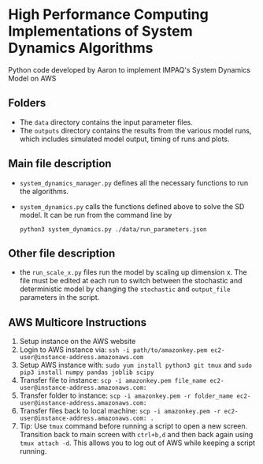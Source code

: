 # High Performance Computing Implementations of System Dynamics Algorithms
Python code developed by Aaron to implement IMPAQ's System Dynamics Model on AWS

## Folders

- The `data` directory contains the input parameter files.
- The `outputs` directory contains the results from the various model runs, which includes simulated model output, timing of runs and plots.

## Main file description

- `system_dynamics_manager.py` defines all the necessary functions to run the algorithms.
- `system_dynamics.py` calls the functions defined above to solve the SD model. It can be run from the command line by 

  `python3 system_dynamics.py ./data/run_parameters.json`
  
## Other file description

- the `run_scale_x.py` files run the model by scaling up dimension x. The file must be edited at each run to switch between the stochastic and deterministic model by changing the `stochastic` and `output_file` parameters in the script.

## AWS Multicore Instructions
1. Setup instance on the AWS website
2. Login to AWS instance via: `ssh -i path/to/amazonkey.pem ec2-user@instance-address.amazonaws.com`
3. Setup AWS instance with: `sudo yum install python3 git tmux` and `sudo pip3 install numpy pandas joblib scipy`
4. Transfer file to instance: `scp -i amazonkey.pem file_name ec2-user@instance-address.amazonaws.com:`
5. Transfer folder to instance: `scp -i amazonkey.pem -r folder_name ec2-user@instance-address.amazonaws.com:`
6. Transfer files back to local machine: `scp -i amazonkey.pem -r ec2-user@instance-address.amazonaws.com: .`
7. Tip: Use `tmux` command before running a script to open a new screen. Transition back to main screen with `ctrl+b,d` and then back again using `tmux attach -d`. This allows you to log out of AWS while keeping a script running.
